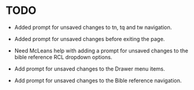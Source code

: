 # TODO

- Added prompt for unsaved changes to tn, tq and tw navigation.
- Added prompt for unsaved changes before exiting the page.

- Need McLeans help with adding a prompt for unsaved changes to the bible reference RCL dropdown options.
- Add prompt for unsaved changes to the Drawer menu items.
- Add prompt for unsaved changes to the Bible reference navigation.
